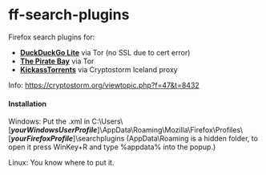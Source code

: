 # ff-search-plugins
Firefox search plugins for:

* **[DuckDuckGo Lite](http://3g2upl4pq6kufc4m.onion/lite/)** via Tor (no SSL due to cert error)
* **[The Pirate Bay](http://uj3wazyk5u4hnvtk.onion/)** via Tor
* **[KickassTorrents](https://cryptostorm.org:8082/)** via Cryptostorm Iceland proxy

Info: https://cryptostorm.org/viewtopic.php?f=47&t=8432

#### Installation

Windows: Put the .xml in C:\Users\\[***yourWindowsUserProfile***]\AppData\Roaming\Mozilla\Firefox\Profiles\\[***yourFirefoxProfile***]\searchplugins (AppData\Roaming is a hidden folder, to open it press WinKey+R and type %appdata% into the popup.)

Linux: You know where to put it.
